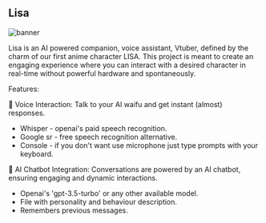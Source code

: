 ## Lisa
![banner](https://github.com/user-attachments/assets/d24fba4a-2b4b-4d4e-848a-e5eab7168bcd)


Lisa is an AI powered companion, voice assistant, Vtuber, defined by the charm of our first anime character LISA. This project is meant to create an engaging experience where you can interact with a desired character in real-time without powerful hardware and spontaneously.

Features:

🎤 Voice Interaction: Talk to your AI waifu and get instant (almost) responses.
- Whisper - openai's paid speech recognition.
- Google sr - free speech recognition alternative.
- Console - if you don't want use microphone just type prompts with your keyboard.
   
🤖 AI Chatbot Integration: Conversations are powered by an AI chatbot, ensuring engaging and dynamic interactions.
- Openai's 'gpt-3.5-turbo' or any other available model.
- File with personality and behaviour description.
- Remembers previous messages.


